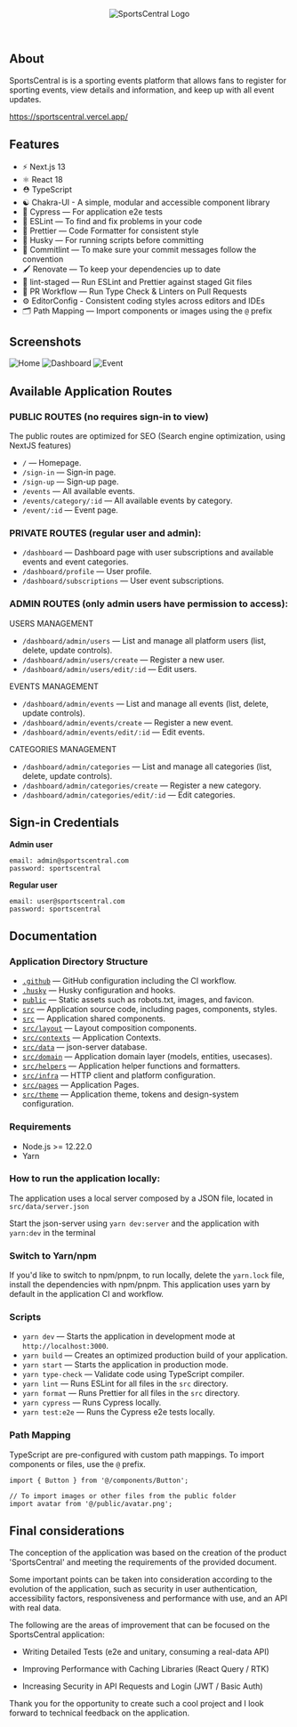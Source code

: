 <p align="center">
  <img src="./public/branding/logo-docs.png" alt="SportsCentral Logo">
</p>

<br />


## About

<p>SportsCentral is is a sporting events platform that allows fans to register for sporting events, view details and information, and keep up with all event updates.</p>

https://sportscentral.vercel.app/

## Features

- ⚡️ Next.js 13
- ⚛️ React 18
- ⛑ TypeScript
- ☯️ Chakra-UI - A simple, modular and accessible component library
- 🧪 Cypress — For application e2e tests
- 📏 ESLint — To find and fix problems in your code
- 💖 Prettier — Code Formatter for consistent style
- 🐶 Husky — For running scripts before committing
- 🚓 Commitlint — To make sure your commit messages follow the convention
- 🖌 Renovate — To keep your dependencies up to date
- 🚫 lint-staged — Run ESLint and Prettier against staged Git files
- 👷 PR Workflow — Run Type Check & Linters on Pull Requests
- ⚙️ EditorConfig - Consistent coding styles across editors and IDEs
- 🗂 Path Mapping — Import components or images using the `@` prefix

## Screenshots

<img src="./public/docs/home.png" alt="Home">
<img src="./public/docs/dashboard.png" alt="Dashboard">
<img src="./public/docs/event.png" alt="Event">

## Available Application Routes

### PUBLIC ROUTES (no requires sign-in to view)

The public routes are optimized for SEO (Search engine optimization, using NextJS features)

- `/` — Homepage.
- `/sign-in` — Sign-in page.
- `/sign-up` — Sign-up page.
- `/events` — All available events.
- `/events/category/:id` — All available events by category.
- `/event/:id` — Event page.

### PRIVATE ROUTES (regular user and admin):

- `/dashboard` — Dashboard page with user subscriptions and available events and event categories.
- `/dashboard/profile` — User profile.
- `/dashboard/subscriptions` — User event subscriptions.

### ADMIN ROUTES (only admin users have permission to access):

USERS MANAGEMENT

- `/dashboard/admin/users` — List and manage all platform users (list, delete, update controls).
- `/dashboard/admin/users/create` — Register a new user.
- `/dashboard/admin/users/edit/:id` — Edit users.

EVENTS MANAGEMENT

- `/dashboard/admin/events` — List and manage all events (list, delete, update controls).
- `/dashboard/admin/events/create` — Register a new event.
- `/dashboard/admin/events/edit/:id` — Edit events.

CATEGORIES MANAGEMENT

- `/dashboard/admin/categories` — List and manage all categories (list, delete, update controls).
- `/dashboard/admin/categories/create` — Register a new category.
- `/dashboard/admin/categories/edit/:id` — Edit categories.

## Sign-in Credentials

**Admin user**
```
email: admin@sportscentral.com
password: sportscentral
```

**Regular user**  
```
email: user@sportscentral.com
password: sportscentral
```

## Documentation
### Application Directory Structure

- [`.github`](.github) — GitHub configuration including the CI workflow.<br>
- [`.husky`](.husky) — Husky configuration and hooks.<br>
- [`public`](./public) — Static assets such as robots.txt, images, and favicon.<br>
- [`src`](./src) — Application source code, including pages, components, styles.
- [`src`](./src/components) — Application shared components.
- [`src/layout`](./src/layout) — Layout composition components.
- [`src/contexts`](./src/contexts) — Application Contexts.
- [`src/data`](./src/data) — json-server database.
- [`src/domain`](./src/domain) — Application domain layer (models, entities, usecases).
- [`src/helpers`](./src/helpers) — Application helper functions and formatters.
- [`src/infra`](./src/infra) — HTTP client and platform configuration.
- [`src/pages`](./src/infra) — Application Pages.
- [`src/theme`](./src/theme) — Application theme, tokens and design-system configuration.

### Requirements

- Node.js >= 12.22.0
- Yarn

### How to run the application locally:

The application uses a local server composed by a JSON file, located in `src/data/server.json`

Start the json-server using `yarn dev:server` and the application with `yarn:dev` in the terminal

### Switch to Yarn/npm

If you'd like to switch to npm/pnpm, to run locally, delete the `yarn.lock` file, install the dependencies with npm/pnpm.
This application uses yarn by default in the application CI and workflow.

### Scripts

- `yarn dev` — Starts the application in development mode at `http://localhost:3000`.
- `yarn build` — Creates an optimized production build of your application.
- `yarn start` — Starts the application in production mode.
- `yarn type-check` — Validate code using TypeScript compiler.
- `yarn lint` — Runs ESLint for all files in the `src` directory.
- `yarn format` — Runs Prettier for all files in the `src` directory.
- `yarn cypress` — Runs Cypress locally.
- `yarn test:e2e` — Runs the Cypress e2e tests locally.

### Path Mapping

TypeScript are pre-configured with custom path mappings. To import components or files, use the `@` prefix.

```tsx
import { Button } from '@/components/Button';

// To import images or other files from the public folder
import avatar from '@/public/avatar.png';
```
## Final considerations

The conception of the application was based on the creation of the product 'SportsCentral' and meeting the requirements of the provided document.

Some important points can be taken into consideration according to the evolution of the application, such as security in user authentication, accessibility factors, responsiveness and performance with use, and an API with real data.

The following are the areas of improvement that can be focused on the SportsCentral application:

- Writing Detailed Tests (e2e and unitary, consuming a real-data API)

- Improving Performance with Caching Libraries (React Query / RTK)

- Increasing Security in API Requests and Login (JWT / Basic Auth)


Thank you for the opportunity to create such a cool project and I look forward to technical feedback on the application.
